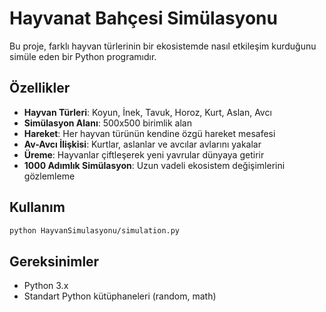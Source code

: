 # Hayvanat Bahçesi Simülasyonu

Bu proje, farklı hayvan türlerinin bir ekosistemde nasıl etkileşim kurduğunu simüle eden bir Python programıdır.

## Özellikler

- **Hayvan Türleri**: Koyun, İnek, Tavuk, Horoz, Kurt, Aslan, Avcı
- **Simülasyon Alanı**: 500x500 birimlik alan
- **Hareket**: Her hayvan türünün kendine özgü hareket mesafesi
- **Av-Avcı İlişkisi**: Kurtlar, aslanlar ve avcılar avlarını yakalar
- **Üreme**: Hayvanlar çiftleşerek yeni yavrular dünyaya getirir
- **1000 Adımlık Simülasyon**: Uzun vadeli ekosistem değişimlerini gözlemleme

## Kullanım

```bash
python HayvanSimulasyonu/simulation.py
```


## Gereksinimler

- Python 3.x
- Standart Python kütüphaneleri (random, math) 
